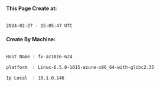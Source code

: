 
   
#### This Page Create at:

```bash

2024-02-27 - 15:05:47 UTC

```

#### Create By Machine:

```bash

Host Name : fv-az1016-624

platform  : Linux-6.5.0-1015-azure-x86_64-with-glibc2.35

Ip Local  : 10.1.0.146

```

